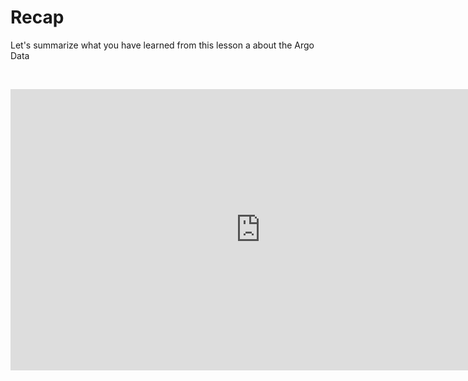 # Recap

Let's summarize what you have learned from this lesson a about the Argo Data

&nbsp;&nbsp;
<center>
<iframe width="800" height="450" src="https://www.youtube.com/embed/K5Kh2ztOuUc?si=z8VAtfCrsiJ96fF4&amp;start=1" title="Recap Lesson 2" frameborder="0" allow="accelerometer; autoplay; clipboard-write; encrypted-media; gyroscope; picture-in-picture; web-share" referrerpolicy="strict-origin-when-cross-origin" allowfullscreen></iframe>
</center>
&nbsp;&nbsp;

